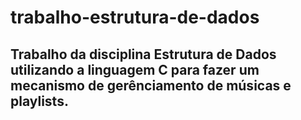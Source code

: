 # trabalho-estrutura-de-dados

## Trabalho da disciplina Estrutura de Dados utilizando a linguagem C para fazer um mecanismo de gerênciamento de músicas e playlists.
